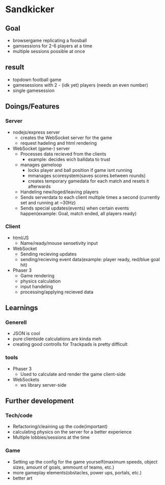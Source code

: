 # Sandkicker

## Goal
- browsergame replicating a foosball
- gamsessions for 2-6 players at a time
- multiple sessions possible at once

## result
- topdown football game
- gamesessions with 2 - (idk yet) players (needs an even number)
- single gamesession

## Doings/Features

### Server
- nodejs/express server
    - creates the WebSocket server for the game
    - request hadeling and html rendering
- WebSocket (game-) server
    - Processes data recieved from the clients
        - example: decides wich balldata to trust
    - manages gameloop
        - locks player and ball position if game isnt running
        - mmanages scoresystem(saves scores between rounds)
        - creates temporary gamedata for each match and resets it afterwards
    - Handeling new/loged/leaving players
    - Sends serverdata to each client multiple times a second (currently set and running at ~30Hz)
    - Sends special updates(events) when certain events happen(example: Goal, match ended, all players ready)

### Client
- html/JS
    - Name/ready/mouse sensetivity input
- WebSocket
    - Sending recieving updates
    - sending/recieving event data(example: player ready, red/blue goal hit)
- Phaser 3
    - Game rendering
    - physics calculation
    - input handeling
    - processing/applying recieved data

## Learnings

### Generell
- JSON is cool
- pure clientside calculations are kinda meh
- creating good controlls for Trackpads is pretty difficult

### tools
- Phaser 3
    - Used to calculate and render the game client-side
- WebSockets
    - ws library server-side

## Further development

### Tech/code
- Refactoring/cleaining up the code(important)
- calculating physics on the server for a better experience
- Multiple lobbies/sessions at the time

### Game
- Setting up the config for the game yourself(maximum speeds, object sizes, amount of goals, ammount of teams, etc.)
- more gameplay elements(obstacles, power ups, portals, etc.)
- better art